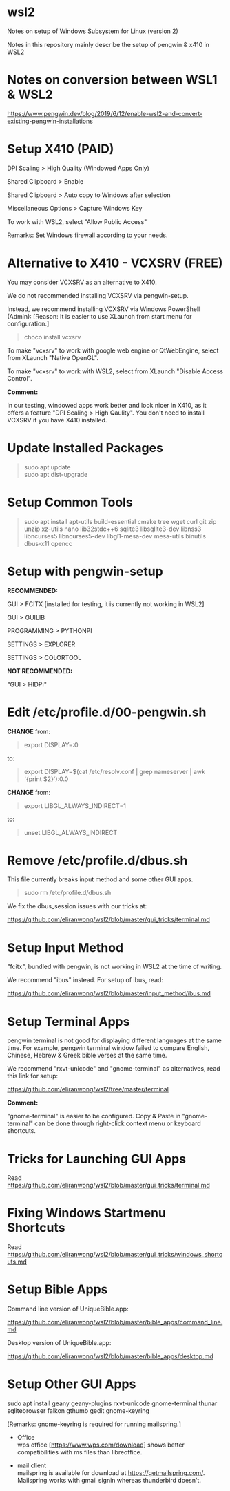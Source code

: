 # wsl2
Notes on setup of Windows Subsystem for Linux (version 2)

Notes in this repository mainly describe the setup of pengwin & x410 in WSL2

# Notes on conversion between WSL1 & WSL2

https://www.pengwin.dev/blog/2019/6/12/enable-wsl2-and-convert-existing-pengwin-installations

# Setup X410 (PAID)

DPI Scaling > High Quality (Windowed Apps Only)

Shared Clipboard > Enable

Shared Clipboard > Auto copy to Windows after selection

Miscellaneous Options > Capture Windows Key

To work with WSL2, select "Allow Public Access"

Remarks: Set Windows firewall according to your needs.

# Alternative to X410 - VCXSRV (FREE)

You may consider VCXSRV as an alternative to X410.

We do not recommended installing VCXSRV via pengwin-setup.

Instead, we recommend installing VCXSRV via Windows PowerShell (Admin):
[Reason: It is easier to use XLaunch from start menu for configuration.]

> choco install vcxsrv

To make "vcxsrv" to work with google web engine or QtWebEngine, select from XLaunch "Native OpenGL".

To make "vcxsrv" to work with WSL2, select from XLaunch "Disable Access Control".

<b>Comment:</b>

In our testing, windowed apps work better and look nicer in X410, as it offers a feature "DPI Scaling > High Qaulity".  You don't need to install VCXSRV if you have X410 installed.

# Update Installed Packages

> sudo apt update<br>
> sudo apt dist-upgrade

# Setup Common Tools

> sudo apt install apt-utils build-essential cmake tree wget curl git zip unzip xz-utils nano lib32stdc++6 sqlite3 libsqlite3-dev libnss3 libncurses5 libncurses5-dev libgl1-mesa-dev mesa-utils binutils dbus-x11 opencc

# Setup with pengwin-setup

<b>RECOMMENDED:</b>

GUI > FCITX [installed for testing, it is currently not working in WSL2]

GUI > GUILIB

PROGRAMMING > PYTHONPI

SETTINGS > EXPLORER

SETTINGS > COLORTOOL

<b>NOT RECOMMENDED:</b>

"GUI > HIDPI"

# Edit /etc/profile.d/00-pengwin.sh

<b>CHANGE</b> from:

> export DISPLAY=:0

to:

> export DISPLAY=$(cat /etc/resolv.conf | grep nameserver | awk '{print $2}'):0.0

<b>CHANGE</b> from:

> export LIBGL_ALWAYS_INDIRECT=1

to:

> unset LIBGL_ALWAYS_INDIRECT

# Remove /etc/profile.d/dbus.sh

This file currently breaks input method and some other GUI apps.

> sudo rm /etc/profile.d/dbus.sh

We fix the dbus_session issues with our tricks at:

https://github.com/eliranwong/wsl2/blob/master/gui_tricks/terminal.md

# Setup Input Method

"fcitx", bundled with pengwin, is not working in WSL2 at the time of writing.

We recommend "ibus" instead.  For setup of ibus, read:

https://github.com/eliranwong/wsl2/blob/master/input_method/ibus.md

# Setup Terminal Apps

pengwin terminal is not good for displaying different languages at the same time.  For example, pengwin terminal window failed to compare English, Chinese, Hebrew & Greek bible verses at the same time.

We recommend "rxvt-unicode" and "gnome-terminal" as alternatives, read this link for setup:

https://github.com/eliranwong/wsl2/tree/master/terminal

<b>Comment:</b>

"gnome-terminal" is easier to be configured.  Copy & Paste in "gnome-terminal" can be done through right-click context menu or keyboard shortcuts.

# Tricks for Launching GUI Apps

Read https://github.com/eliranwong/wsl2/blob/master/gui_tricks/terminal.md

# Fixing Windows Startmenu Shortcuts

Read https://github.com/eliranwong/wsl2/blob/master/gui_tricks/windows_shortcuts.md

# Setup Bible Apps

Command line version of UniqueBible.app:

https://github.com/eliranwong/wsl2/blob/master/bible_apps/command_line.md

Desktop version of UniqueBible.app:

https://github.com/eliranwong/wsl2/blob/master/bible_apps/desktop.md

# Setup Other GUI Apps

sudo apt install geany geany-plugins rxvt-unicode gnome-terminal thunar sqlitebrowser falkon gthumb gedit gnome-keyring

[Remarks: gnome-keyring is required for running mailspring.]

* Office<br>
wps office [https://www.wps.com/download] shows better compatibilities with ms files than libreoffice.

* mail client<br>
mailspring is available for download at https://getmailspring.com/. Mailspring works with gmail signin whereas thunderbird doesn't.
